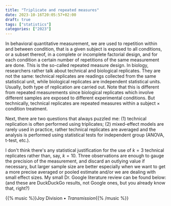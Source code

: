```yaml
---
title: "Triplicate and repeated measures"
date: 2023-10-16T20:05:57+02:00
draft: true
tags: ["statistics"]
categories: ["2023"]
---
```


In behavioral quantitative measurement, we are used to repetition within and between condition, that is a given subject is exposed to all conditions, or a subset thereof, in a complete or incomplete factorial design, and for each condition a certain number of repetitions of the same measurement are done. This is the so-called repeated measure design. In biology, researchers rather talk about technical and biological replicates. They are not the same: technical replicates are readings collected from the same statistical unit, while biological replicates are independent statistical units. Usually, both type of replication are carried out. Note that this is different from repeated measurements since biological replicates which involve different samples are exposed to different experimental conditions. But technically, technical replicates are repeated measures within a subject $\times$ condition treatment.

Next, there are two questions that always puzzled me: (1) technical replication is often performed using triplicates; (2) mixed-effect models are rarely used in practice, rather technical replicates are averaged and the analysis is performed using statistical tests for independent group (ANOVA, t-test, etc.).

I don't think there's any statistical justification for the use of $k=3$ technical replicates rather than, say, $k=10$. Three observations are enough to gauge the precision of the measurement, and discard an outlying value if necessary, but larger sample size are better especially when we want to get a more precise averaged or pooled estimate and/or we are dealing with small effect sizes. My small Dr. Google literature review can be found below: (and these are DuckDuckGo results, not Google ones, but you already know that, right?)

{{% music %}}Joy Division • _Transmission_{{% /music %}}
